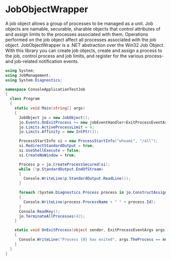 # JobObjectWrapper
A job object allows a group of processes to be managed as a unit. Job objects are namable, securable, sharable objects that control attributes of and assign limits to the processes associated with them. Operations performed on the job object affect all processes associated with the job object.
JobObjectWrapper is a .NET abstraction over the Win32 Job Object. With this library you can create job objects, create and assign a process to the job, control process and job limits, and register for the various process- and job-related notification events.

```csharp
using System;
using JobManagement;
using System.Diagnostics;

namespace ConsoleApplicationTestJob
{
  class Program
  {
    static void Main(string[] args)
    {
      JobObject jo = new JobObject();
      jo.Events.OnExitProcess += new jobEventHandler<ExitProcessEventArgs>(OnExitProcess);
      jo.Limits.ActiveProcessLimit = 4;
      jo.Limits.Affinity = new IntPtr(1);

      ProcessStartInfo si = new ProcessStartInfo("whoami", "/all");
      si.RedirectStandardOutput = true;
      si.UseShellExecute = false;
      si.CreateNoWindow = true;

      Process p = jo.CreateProcessSecured(si);
      while (!p.StandardOutput.EndOfStream)
      {
        Console.WriteLine(p.StandardOutput.ReadLine());
      }

      foreach (System.Diagnostics.Process process in jo.ConstructAssignedProcessList())
      {
        Console.WriteLine(process.ProcessName + " " + process.Id);
      }
      Console.ReadKey();
      jo.TerminateAllProcesses(42); 
    }

    static void OnExitProcess(object sender, ExitProcessEventArgs args)
    {
      Console.WriteLine("Process {0} has exited", args.TheProcess == null ? args.TheProcessId.ToString() : args.TheProcess.ProcessName);
    }
  }
}
```
